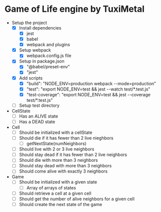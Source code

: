 # Game of Life engine by TuxiMetal

* Setup the project
  * [x] Install dependencies
    * [x] jest
    * [x] babel
    * [x] webpack and plugins
  * [x] Setup webpack
    * [x] webpack.config.js file
  * [x] Setup in package.json
    * [x] "@babel/preset-env"
    * [x] "jest"
  * [x] Add scripts
    * [x] "build": "NODE_ENV=production webpack --mode=production"
    * [x] "test": "export NODE_ENV=test && jest --watch test/*.test.js"
    * [x] "test-coverage": "export NODE_ENV=test && jest --coverage test/*.test.js"
  * [ ] Setup test directory
* CellState
  * [ ] Has an ALIVE state
  * [ ] Has a DEAD state
* Cell
  * [ ] Should be initialized with a cellState
  * [ ] Should die if it has fewer than 2 live nieghbors
    * [ ] getNextState(numNeighbors)
  * [ ] Should live with 2 or 3 live neighbors
  * [ ] Should stay dead if it has fewer than 2 live neighbors
  * [ ] Should die with more than 3 neighbors
  * [ ] Should stay dead with more than 3 neighbors
  * [ ] Should come alive with exactly 3 neighbors
* Game
  * [ ] Should be initialized with a given state
    * [ ] Array of arrays of states
  * [ ] Should retrieve a cell at a given cell
  * [ ] Should get the number of alive neighbors for a given cell
  * [ ] Should create the next state of the game
